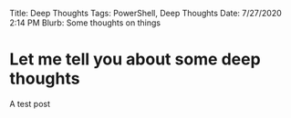 Title: Deep Thoughts
Tags: PowerShell, Deep Thoughts
Date: 7/27/2020 2:14 PM
Blurb: Some thoughts on things

# Let me tell you about some deep thoughts
A test post